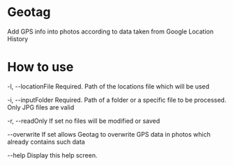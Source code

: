 # Geotag
Add GPS info into photos according to data taken from Google Location History

# How to use
-l, --locationFile    Required. Path of the locations file which will be used

-i, --inputFolder     Required. Path of a folder or a specific file to be
                    processed. Only JPG files are valid

-r, --readOnly        If set no files will be modified or saved

--overwrite           If set allows Geotag to overwrite GPS data in photos
                    which already contains such data

--help                Display this help screen.